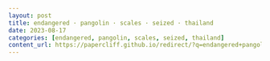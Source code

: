 ```yaml
---
layout: post
title: endangered · pangolin · scales · seized · thailand
date: 2023-08-17
categories: [endangered, pangolin, scales, seized, thailand]
content_url: https://papercliff.github.io/redirect/?q=endangered+pangolin+scales+seized+thailand&tbs=cdr:1,cd_min:8/16/2023,cd_max:8/18/2023
---
```

